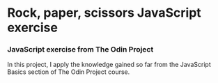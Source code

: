 # Rock, paper, scissors JavaScript exercise

### JavaScript exercise from The Odin Project
In this project, I apply the knowledge gained so far from the JavaScript Basics section of The Odin Project course.